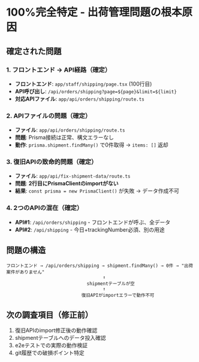 # 100%完全特定 - 出荷管理問題の根本原因

## 確定された問題

### 1. フロントエンド → API経路（確定）
- **フロントエンド**: `app/staff/shipping/page.tsx` (100行目)
- **API呼び出し**: `/api/orders/shipping?page=${page}&limit=${limit}`
- **対応APIファイル**: `app/api/orders/shipping/route.ts`

### 2. APIファイルの問題（確定）
- **ファイル**: `app/api/orders/shipping/route.ts`
- **問題**: Prisma接続は正常、構文エラーなし
- **動作**: `prisma.shipment.findMany()` で0件取得 → `items: []` 返却

### 3. 復旧APIの致命的問題（確定）
- **ファイル**: `app/api/fix-shipment-data/route.ts` 
- **問題**: **2行目にPrismaClientのimportがない**
- **結果**: `const prisma = new PrismaClient()` が失敗 → データ作成不可

### 4. 2つのAPIの混在（確定）
- **API#1**: `/api/orders/shipping` - フロントエンドが呼ぶ、全データ
- **API#2**: `/api/shipping` - 今日+trackingNumber必須、別の用途

## 問題の構造

```
フロントエンド → /api/orders/shipping → shipment.findMany() → 0件 → "出荷案件がありません"
                                    ↑
                              shipmentテーブルが空
                                    ↑
                            復旧APIがimportエラーで動作不可
```

## 次の調査項目（修正前）
1. 復旧APIのimport修正後の動作確認
2. shipmentテーブルへのデータ投入確認
3. e2eテストでの実際の動作検証
4. git履歴での破損ポイント特定
